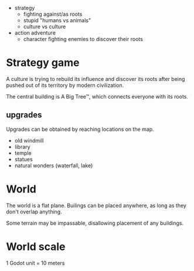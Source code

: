 - strategy
    - fighting against/as roots
    - stupid "humans vs animals"
    - culture vs culture 
- action adventure
    - character fighting enemies to discover their roots


# Strategy game

A culture is trying to rebuild its influence and discover its roots after being pushed out of its territory by modern civilization.

The central building is A Big Tree™, which connects everyone with its roots.

## upgrades

Upgrades can be obtained by reaching locations on the map.

- old windmill
- library
- temple
- statues
- natural wonders (waterfall, lake)


# World

The world is a flat plane. Builings can be placed anywhere, as long as they don't overlap anything.

Some terrain may be impassable, disallowing placement of any buildings.

# World scale

1 Godot unit = 10 meters

